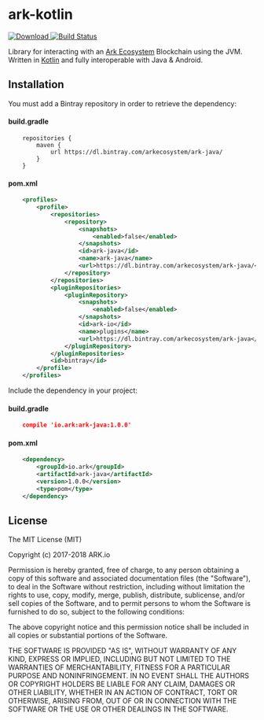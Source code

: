 # ark-kotlin

[ ![Download](https://api.bintray.com/packages/arkecosystem/ark-java/ark-java/images/download.svg) ](https://bintray.com/arkecosystem/ark-java/ark-java/_latestVersion)
[![Build Status](https://travis-ci.org/ArkEcosystem/ark-java.svg?branch=master)](https://travis-ci.org/ArkEcosystem/ark-java)

Library for interacting with an [Ark Ecosystem](https://ark.io) Blockchain using the JVM. Written in [Kotlin](https://kotlinlang.org) and fully interoperable with Java & Android.

## Installation

You must add a Bintray repository in order to retrieve the dependency:

#### build.gradle
```
    repositories {
        maven {
            url https://dl.bintray.com/arkecosystem/ark-java/
        }
    }
```

#### pom.xml
```xml
    <profiles>
        <profile>
            <repositories>
                <repository>
                    <snapshots>
                        <enabled>false</enabled>
                    </snapshots>
                    <id>ark-java</id>
                    <name>ark-java</name>
                    <url>https://dl.bintray.com/arkecosystem/ark-java/</url>
                </repository>
            </repositories>
            <pluginRepositories>
                <pluginRepository>
                    <snapshots>
                        <enabled>false</enabled>
                    </snapshots>
                    <id>ark-io</id>
                    <name>plugins</name>
                    <url>https://dl.bintray.com/arkecosystem/ark-java</url>
                </pluginRepository>
            </pluginRepositories>
            <id>bintray</id>
        </profile>
    </profiles>
```

Include the dependency in your project:

#### build.gradle
    
```json
    compile 'io.ark:ark-java:1.0.0'
```

#### pom.xml

```xml
    <dependency>
        <groupId>io.ark</groupId>
        <artifactId>ark-java</artifactId>
        <version>1.0.0</version>
        <type>pom</type>
    </dependency>
```

## License

The MIT License (MIT)

Copyright (c) 2017-2018 ARK.io<br />

Permission is hereby granted, free of charge, to any person obtaining a copy of this software and associated documentation files (the "Software"), to deal in the Software without restriction, including without limitation the rights to use, copy, modify, merge, publish, distribute, sublicense, and/or sell copies of the Software, and to permit persons to whom the Software is furnished to do so, subject to the following conditions:

The above copyright notice and this permission notice shall be included in all copies or substantial portions of the Software.

THE SOFTWARE IS PROVIDED "AS IS", WITHOUT WARRANTY OF ANY KIND, EXPRESS OR IMPLIED, INCLUDING BUT NOT LIMITED TO THE WARRANTIES OF MERCHANTABILITY, FITNESS FOR A PARTICULAR PURPOSE AND NONINFRINGEMENT. IN NO EVENT SHALL THE AUTHORS OR COPYRIGHT HOLDERS BE LIABLE FOR ANY CLAIM, DAMAGES OR OTHER LIABILITY, WHETHER IN AN ACTION OF CONTRACT, TORT OR OTHERWISE, ARISING FROM, OUT OF OR IN CONNECTION WITH THE SOFTWARE OR THE USE OR OTHER DEALINGS IN THE SOFTWARE.
